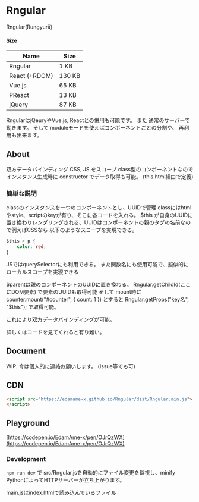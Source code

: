 # Rngular

Rngular(Rungyurā)

#### Size

| Name | Size |
| ---- | ---- |
| Rngular | 1 KB|
| React (+RDOM) | 130 KB | 
| Vue.js | 65 KB |
| PReact | 13 KB |
| jQuery | 87 KB |

RngularはjQeuryやVue.js, Reactとの併用も可能です。
また 通常のサーバーで動きます。
そして moduleモードを使えばコンポーネントごとの分割や、 再利用も出来ます。

## About
双方データバインディング
CSS, JS をスコープ
class型のコンポーネントなのでインスタンス生成時に
constructor でデータ取得も可能。 (this.html経由で定義)


### 簡単な説明

classのインスタンスを一つのコンポーネントとし、UUIDで管理
classにはhtmlやstyle、scriptのkeyが有り、そこに各コードを入れる。
$this が自身のUUIDに置き換わりレンダリングされる、UUIDはコンポーネントの親のタグの名前なので例えばCSSなら 以下のようなスコープを実現できる。
```css
$this > p {
    color: red;
}
```

JSではquerySelectorにも利用できる。
また関数名にも使用可能で、擬似的にローカルスコープを実現できる

$parentは親のコンポーネントのUUIDに置き換わる。
Rngular.getChildId(ここにDOM要素) で要素のUUIDも取得可能
そして mount時に
counter.mount("#counter", {
    count: 1
}) とすると
Rngular.getProps("key名", "$this"); で取得可能。

これにより双方データバインディングが可能。

詳しくはコードを見てくれると有り難い。


## Document

WIP.
今は個人的に連絡お願いします。 (Issue等でも可)

## CDN
```html
<script src="https://edamame-x.github.io/Rngular/dist/Rngular.min.js">
</script>
```

## Playground
[https://codepen.io/EdamAme-x/pen/OJrQzWX](https://codepen.io/EdamAme-x/pen/OJrQzWX)

### Development
`npm run dev` で src/Rngular.jsを自動的にファイル変更を監視し、minify
PythonによってHTTPサーバーが立ち上がります。

main.jsはindex.htmlで読み込んでいるファイル
